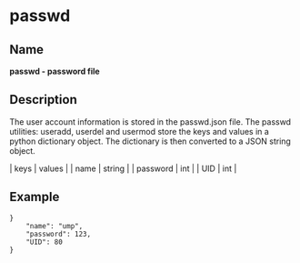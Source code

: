 # passwd

## Name

**passwd - password file**

## Description

The user account information is stored in the passwd.json file. The passwd utilities: useradd, userdel and usermod store the keys and values in a python dictionary object. The dictionary is then converted to a JSON string object.


| keys     | values |
| name     | string | 
| password | int    |
| UID      | int    |


## Example

```
}
    "name": "ump",
    "password": 123,
    "UID": 80
}
```

